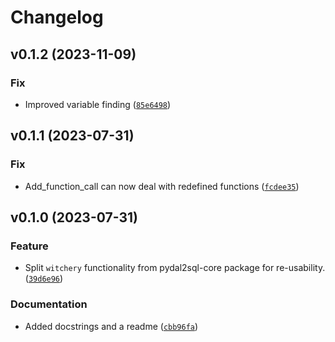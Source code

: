 # Changelog

<!--next-version-placeholder-->

## v0.1.2 (2023-11-09)

### Fix

* Improved variable finding ([`85e6498`](https://github.com/robinvandernoord/witchery/commit/85e6498bdef627134858bc60c7d7a6f89b9424ec))

## v0.1.1 (2023-07-31)

### Fix

* Add_function_call can now deal with redefined functions ([`fcdee35`](https://github.com/robinvandernoord/witchery/commit/fcdee35c946e13832ce8b5ffb58cd7486d30ceec))

## v0.1.0 (2023-07-31)

### Feature

* Split `witchery` functionality from pydal2sql-core package for re-usability. ([`39d6e96`](https://github.com/robinvandernoord/witchery/commit/39d6e9638f474b68d4ee2096ece5fb62427b068a))

### Documentation

* Added docstrings and a readme ([`cbb96fa`](https://github.com/robinvandernoord/witchery/commit/cbb96fa8c661e80eff0df2bf7f3d692a32d1f668))
